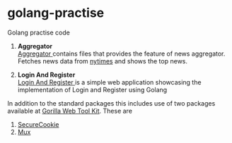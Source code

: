 # golang-practise
Golang practise code

1. <b> Aggregator </b> <br/>
<a href="https://github.com/itsgauravsingh/golang-practise/tree/master/aggregator" target="_blank"> Aggregator </a> contains files that provides the feature of news aggregator.
Fetches news data from <a href="https://www.nytimes.com/" target="_blank">nytimes</a> and shows the top news.

2. <b> Login And Register </b><br/>
  <a href="https://github.com/itsgauravsingh/golang-practise/tree/master/login-and-register" target="_blank"> Login And Register </a> is a simple web application showcasing the implementation of Login and Register using Golang
  
  In addition to the standard packages this includes use of two packages available at <a href="http://www.gorillatoolkit.org/">Gorilla Web Tool Kit</a>.
  These are 
1. <a href="http://www.gorillatoolkit.org/pkg/securecookie">SecureCookie</a>
2. <a href="http://www.gorillatoolkit.org/pkg/mux">Mux</a>


